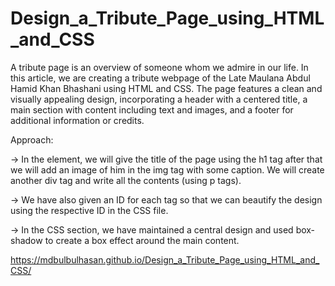 # Design_a_Tribute_Page_using_HTML_and_CSS

A tribute page is an overview of someone whom we admire in our life. In this article, we are creating a tribute 
webpage of the Late Maulana Abdul Hamid Khan Bhashani using HTML and CSS. The page features a clean and visually appealing 
design, incorporating a header with a centered title, a main section with content including text and images, and 
a footer for additional information or credits.

Approach:

-> In the <body> element, we will give the title of the page using the h1 tag after that we will add an image 
of him in the img tag with some caption. We will create another div tag and write all the contents (using p tags).

-> We have also given an ID for each tag so that we can beautify the design using the respective ID in the CSS file.

-> In the CSS section, we have maintained a central design and used box-shadow to create a box effect around the main content.

https://mdbulbulhasan.github.io/Design_a_Tribute_Page_using_HTML_and_CSS/
